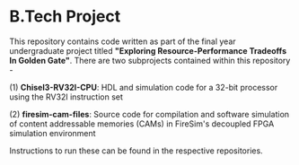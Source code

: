 # B.Tech Project

This repository contains code written as part of the final year undergraduate project titled **"Exploring Resource-Performance Tradeoffs In Golden Gate"**. There are two subprojects contained within this repository - 

(1) **Chisel3-RV32I-CPU**: HDL and simulation code for a 32-bit processor using the RV32I instruction set

(2) **firesim-cam-files**: Source code for compilation and software simulation of content addressable memories (CAMs) in FireSim's decoupled FPGA simulation environment

Instructions to run these can be found in the respective repositories.

